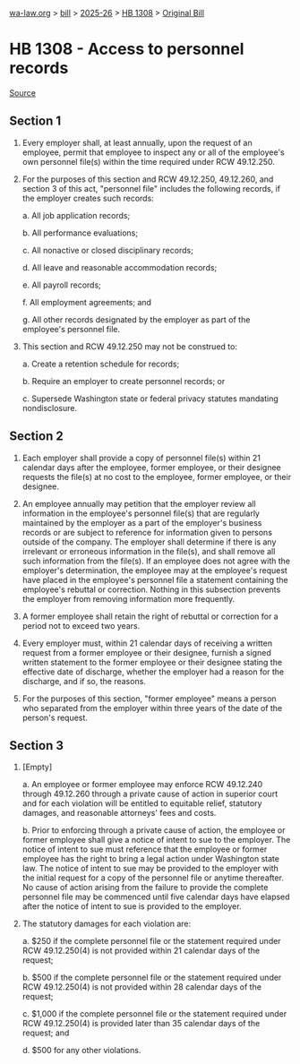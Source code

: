 [wa-law.org](/) > [bill](/bill/) > [2025-26](/bill/2025-26/) > [HB 1308](/bill/2025-26/hb/1308/) > [Original Bill](/bill/2025-26/hb/1308/1/)

# HB 1308 - Access to personnel records

[Source](http://lawfilesext.leg.wa.gov/biennium/2025-26/Pdf/Bills/House%20Bills/1308.pdf)

## Section 1
1. Every employer shall, at least annually, upon the request of an employee, permit that employee to inspect any or all of the employee's own personnel file(s) within the time required under RCW 49.12.250.

2. For the purposes of this section and RCW 49.12.250, 49.12.260, and section 3 of this act, "personnel file" includes the following records, if the employer creates such records:

    a. All job application records;

    b. All performance evaluations;

    c. All nonactive or closed disciplinary records;

    d. All leave and reasonable accommodation records;

    e. All payroll records;

    f. All employment agreements; and

    g. All other records designated by the employer as part of the employee's personnel file.

3. This section and RCW 49.12.250 may not be construed to:

    a. Create a retention schedule for records;

    b. Require an employer to create personnel records; or

    c. Supersede Washington state or federal privacy statutes mandating nondisclosure.

## Section 2
1. Each employer shall provide a copy of personnel file(s)  within 21 calendar days after the employee, former employee, or their designee requests the file(s) at no cost to the employee, former employee, or their designee.

2. An employee annually may petition that the employer review all information in the employee's personnel file(s) that are regularly maintained by the employer as a part of the employer's business records or are subject to reference for information given to persons outside of the company. The employer shall determine if there is any irrelevant or erroneous information in the file(s), and shall remove all such information from the file(s). If an employee does not agree with the employer's determination, the employee may at the employee's request have placed in the employee's personnel file a statement containing the employee's rebuttal or correction. Nothing in this subsection prevents the employer from removing information more frequently.

3. A former employee shall retain the right of rebuttal or correction for a period not to exceed two years.

4. Every employer must, within 21 calendar days of receiving a written request from a former employee or their designee, furnish a signed written statement to the former employee or their designee stating the effective date of discharge, whether the employer had a reason for the discharge, and if so, the reasons.

5. For the purposes of this section, "former employee" means a person who separated from the employer within three years of the date of the person's request.

## Section 3
1. [Empty]

    a. An employee or former employee may enforce RCW 49.12.240 through 49.12.260 through a private cause of action in superior court and for each violation will be entitled to equitable relief, statutory damages, and reasonable attorneys' fees and costs.

    b. Prior to enforcing through a private cause of action, the employee or former employee shall give a notice of intent to sue to the employer. The notice of intent to sue must reference that the employee or former employee has the right to bring a legal action under Washington state law. The notice of intent to sue may be provided to the employer with the initial request for a copy of the personnel file or anytime thereafter. No cause of action arising from the failure to provide the complete personnel file may be commenced until five calendar days have elapsed after the notice of intent to sue is provided to the employer.

2. The statutory damages for each violation are:

    a. $250 if the complete personnel file or the statement required under RCW 49.12.250(4) is not provided within 21 calendar days of the request;

    b. $500 if the complete personnel file or the statement required under RCW 49.12.250(4) is not provided within 28 calendar days of the request;

    c. $1,000 if the complete personnel file or the statement required under RCW 49.12.250(4) is provided later than 35 calendar days of the request; and

    d. $500 for any other violations.
